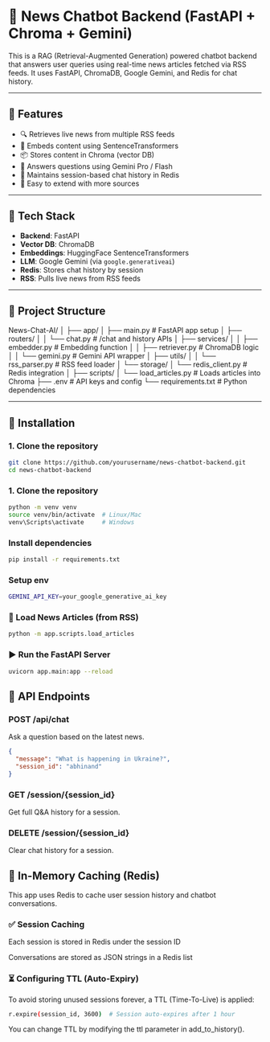 # 🧠 News Chatbot Backend (FastAPI + Chroma + Gemini)

This is a RAG (Retrieval-Augmented Generation) powered chatbot backend that answers user queries using real-time news articles fetched via RSS feeds. It uses FastAPI, ChromaDB, Google Gemini, and Redis for chat history.

---

## 🚀 Features

- 🔍 Retrieves live news from multiple RSS feeds
- 🧠 Embeds content using SentenceTransformers
- 📦 Stores content in Chroma (vector DB)
- 💬 Answers questions using Gemini Pro / Flash
- 💾 Maintains session-based chat history in Redis
- 🧩 Easy to extend with more sources

---

## 🧱 Tech Stack

- **Backend**: FastAPI
- **Vector DB**: ChromaDB
- **Embeddings**: HuggingFace SentenceTransformers
- **LLM**: Google Gemini (via `google.generativeai`)
- **Redis**: Stores chat history by session
- **RSS**: Pulls live news from RSS feeds

---

## 📁 Project Structure

News-Chat-AI/
│
├── app/
│ ├── main.py # FastAPI app setup
│ ├── routers/
│ │ └── chat.py # /chat and history APIs
│ ├── services/
│ │ ├── embedder.py # Embedding function
│ │ ├── retriever.py # ChromaDB logic
│ │ └── gemini.py # Gemini API wrapper
│ ├── utils/
│ │ └── rss_parser.py # RSS feed loader
│ └── storage/
│ └── redis_client.py # Redis integration
│
├── scripts/
│ └── load_articles.py # Loads articles into Chroma
├── .env # API keys and config
└── requirements.txt # Python dependencies



---

## 🔧 Installation

### 1. Clone the repository

```bash
git clone https://github.com/yourusername/news-chatbot-backend.git
cd news-chatbot-backend
```

### 1. Clone the repository
``` bash
python -m venv venv
source venv/bin/activate  # Linux/Mac
venv\Scripts\activate     # Windows
```

### Install dependencies
```bash
pip install -r requirements.txt
```


### Setup env
```bash
GEMINI_API_KEY=your_google_generative_ai_key
```

### 🔁 Load News Articles (from RSS)

```bash
python -m app.scripts.load_articles
```

###  ▶️ Run the FastAPI Server

```bash
uvicorn app.main:app --reload
```

## 💬 API Endpoints

### POST /api/chat
Ask a question based on the latest news.

```json
{
  "message": "What is happening in Ukraine?",
  "session_id": "abhinand"
}
```

### GET /session/{session_id}
Get full Q&A history for a session.

### DELETE /session/{session_id}
Clear chat history for a session.



## 💾 In-Memory Caching (Redis)
This app uses Redis to cache user session history and chatbot conversations.

### ✅ Session Caching
Each session is stored in Redis under the session ID

Conversations are stored as JSON strings in a Redis list

### ⏳ Configuring TTL (Auto-Expiry)
To avoid storing unused sessions forever, a TTL (Time-To-Live) is applied:

``` bash
r.expire(session_id, 3600)  # Session auto-expires after 1 hour
```
You can change TTL by modifying the ttl parameter in add_to_history().